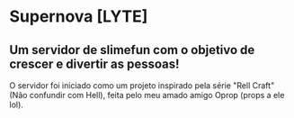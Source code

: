 # Supernova [LYTE]

## Um servidor de slimefun com o objetivo de crescer e divertir as pessoas!
O servidor foi iniciado como um projeto inspirado pela série "Rell Craft" (Não confundir com Hell), feita pelo meu amado amigo Oprop (props a ele lol).
